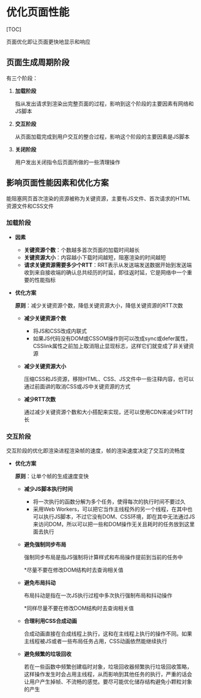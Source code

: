 # 优化页面性能

[TOC]

页面优化即让页面更快地显示和响应



## 页面生成周期阶段

有三个阶段：

1. **加载阶段**

   指从发出请求到渲染出完整页面的过程，影响到这个阶段的主要因素有网络和JS脚本

2. **交互阶段**

   从页面加载完成到用户交互的整合过程，影响这个阶段的主要因素是JS脚本

3. **关闭阶段**

   用户发出关闭指令后页面所做的一些清理操作



## 影响页面性能因素和优化方案

能阻塞网页首次渲染的资源被称为关键资源，主要有JS文件、首次请求的HTML资源文件和CSS文件



### 加载阶段

- **因素**

  - **关键资源个数**：个数越多首次页面的加载时间越长
  - **关键资源大小**：内容越小下载时间越短，阻塞渲染的时间越短
  - **请求关键资源需要多少个RTT**：RRT表示从发送端发送数据开始到发送端收到来自接收端的确认总共经历的时延，即往返时延，它是网络中一个重要的性能指标

- **优化方案**

  **原则**：减少关键资源个数，降低关键资源大小，降低关键资源的RTT次数

  - **减少关键资源个数**

    - 将JS和CSS改成内联式
    - 如果JS代码没有DOM或CSSOM操作则可以改成sync或defer属性，CSSlink属性之前加上取消阻止显现标志，这样它们就变成了非关键资源

  - **减少关键资源大小**

    压缩CSS和JS资源，移除HTML、CSS、JS文件中一些注释内容，也可以通过前面讲的取消CSS或JS中关键资源的方式

  - **减少RTT次数**

    通过减少关键资源个数和大小搭配来实现，还可以使用CDN来减少RTT时长



### 交互阶段

交互阶段的优化即渲染进程渲染帧的速度，帧的渲染速度决定了交互的流畅度

- **优化方案**

  **原则**：让单个帧的生成速度变快

  - **减少JS脚本执行时间**

    - 将一次执行的函数分解为多个任务，使得每次的执行时间不要过久
    - 采用Web Workers，可以把它当作主线程外的另一个线程，在其中也可以执行JS脚本，不过它没有DOM、CSS环境，即在其中无法通过JS来访问DOM，所以可以把一些和DOM操作无关且耗时的任务放到这里面去执行

  - **避免强制同步布局**

    强制同步布局是指JS强制将计算样式和布局操作提前到当前的任务中

    *尽量不要在修改DOM结构时去查询相关值

  - **避免布局抖动**

    布局抖动是指在一次JS执行过程中多次执行强制布局和抖动操作

    *同样尽量不要在修改DOM结构时去查询相关值

  - **合理利用CSS合成动画**

    合成动画直接在合成线程上执行，这和在主线程上执行的操作不同。如果主线程被JS或者一些布局任务占用，CSS动画依然能继续执行

  - **避免频繁的垃圾回收**

    若在一些函数中频繁创建临时对象，垃圾回收器频繁执行垃圾回收策略，这样操作发生时会占用主线程，从而影响到其他任务的执行，严重的话会让用户产生掉帧、不流畅的感觉。要尽可能优化储存结构避免小颗粒对象的产生

